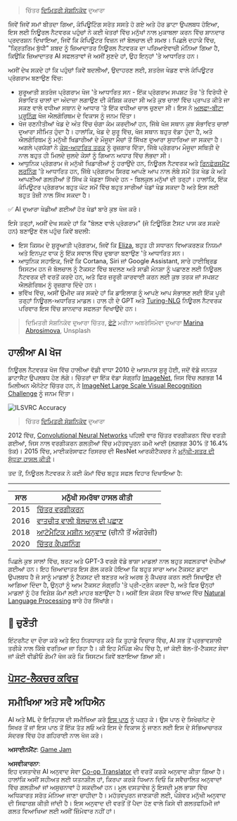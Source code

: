 <!--
CO_OP_TRANSLATOR_METADATA:
{
  "original_hash": "5d1cbc67a9690adb5b33adf297794087",
  "translation_date": "2025-08-26T08:59:22+00:00",
  "source_file": "lessons/1-Intro/README.md",
  "language_code": "pa"
}
-->
> ਚਿੱਤਰ [ਦਿਮਿਤਰੀ ਸੋਸ਼ਨਿਕੋਵ](http://soshnikov.com) ਦੁਆਰਾ

ਜਿਵੇਂ ਜਿਵੇਂ ਸਮਾਂ ਬੀਤਦਾ ਗਿਆ, ਕੰਪਿਊਟਿੰਗ ਸਰੋਤ ਸਸਤੇ ਹੋ ਗਏ ਅਤੇ ਹੋਰ ਡਾਟਾ ਉਪਲਬਧ ਹੋਇਆ, ਇਸ ਲਈ ਨਿਊਰਲ ਨੈਟਵਰਕ ਪਹੁੰਚਾਂ ਨੇ ਕਈ ਖੇਤਰਾਂ ਵਿੱਚ ਮਨੁੱਖਾਂ ਨਾਲ ਮੁਕਾਬਲਾ ਕਰਨ ਵਿੱਚ ਸ਼ਾਨਦਾਰ ਪ੍ਰਦਰਸ਼ਨ ਦਿਖਾਇਆ, ਜਿਵੇਂ ਕਿ ਕੰਪਿਊਟਰ ਵਿਜ਼ਨ ਜਾਂ ਬੋਲਚਾਲ ਦੀ ਸਮਝ। ਪਿਛਲੇ ਦਹਾਕੇ ਵਿੱਚ, "ਕ੍ਰਿਤਰਿਮ ਬੁੱਧੀ" ਸ਼ਬਦ ਨੂੰ ਜ਼ਿਆਦਾਤਰ ਨਿਊਰਲ ਨੈਟਵਰਕ ਦਾ ਪਰਿਆਏਵਾਚੀ ਮੰਨਿਆ ਗਿਆ ਹੈ, ਕਿਉਂਕਿ ਜ਼ਿਆਦਾਤਰ AI ਸਫਲਤਾਵਾਂ ਜੋ ਅਸੀਂ ਸੁਣਦੇ ਹਾਂ, ਉਹ ਇਨ੍ਹਾਂ 'ਤੇ ਆਧਾਰਿਤ ਹਨ।

ਅਸੀਂ ਦੇਖ ਸਕਦੇ ਹਾਂ ਕਿ ਪਹੁੰਚਾਂ ਕਿਵੇਂ ਬਦਲੀਆਂ, ਉਦਾਹਰਣ ਲਈ, ਸ਼ਤਰੰਜ ਖੇਡਣ ਵਾਲੇ ਕੰਪਿਊਟਰ ਪ੍ਰੋਗਰਾਮ ਬਣਾਉਣ ਵਿੱਚ:

* ਸ਼ੁਰੂਆਤੀ ਸ਼ਤਰੰਜ ਪ੍ਰੋਗਰਾਮ ਖੋਜ 'ਤੇ ਆਧਾਰਿਤ ਸਨ - ਇੱਕ ਪ੍ਰੋਗਰਾਮ ਸਪਸ਼ਟ ਤੌਰ 'ਤੇ ਵਿਰੋਧੀ ਦੇ ਸੰਭਾਵਿਤ ਚਾਲਾਂ ਦਾ ਅੰਦਾਜ਼ਾ ਲਗਾਉਣ ਦੀ ਕੋਸ਼ਿਸ਼ ਕਰਦਾ ਸੀ ਅਤੇ ਕੁਝ ਚਾਲਾਂ ਵਿੱਚ ਪ੍ਰਾਪਤ ਕੀਤੇ ਜਾ ਸਕਣ ਵਾਲੇ ਵਧੀਆ ਸਥਾਨ ਦੇ ਆਧਾਰ 'ਤੇ ਇੱਕ ਵਧੀਆ ਚਾਲ ਚੁਣਦਾ ਸੀ। ਇਸ ਨੇ [ਅਲਫਾ-ਬੀਟਾ ਪ੍ਰੂਨਿੰਗ](https://en.wikipedia.org/wiki/Alpha%E2%80%93beta_pruning) ਖੋਜ ਐਲਗੋਰਿਥਮ ਦੇ ਵਿਕਾਸ ਨੂੰ ਜਨਮ ਦਿੱਤਾ।
* ਖੋਜ ਰਣਨੀਤੀਆਂ ਖੇਡ ਦੇ ਅੰਤ ਵਿੱਚ ਚੰਗਾ ਕੰਮ ਕਰਦੀਆਂ ਹਨ, ਜਿੱਥੇ ਖੋਜ ਸਥਾਨ ਕੁਝ ਸੰਭਾਵਿਤ ਚਾਲਾਂ ਦੁਆਰਾ ਸੀਮਿਤ ਹੁੰਦਾ ਹੈ। ਹਾਲਾਂਕਿ, ਖੇਡ ਦੇ ਸ਼ੁਰੂ ਵਿੱਚ, ਖੋਜ ਸਥਾਨ ਬਹੁਤ ਵੱਡਾ ਹੁੰਦਾ ਹੈ, ਅਤੇ ਐਲਗੋਰਿਥਮ ਨੂੰ ਮਨੁੱਖੀ ਖਿਡਾਰੀਆਂ ਦੇ ਮੌਜੂਦਾ ਮੈਚਾਂ ਤੋਂ ਸਿੱਖਣ ਦੁਆਰਾ ਸੁਧਾਰਿਆ ਜਾ ਸਕਦਾ ਹੈ। ਅਗਲੇ ਪ੍ਰਯੋਗਾਂ ਨੇ [ਕੇਸ-ਅਧਾਰਿਤ ਤਰਕ](https://en.wikipedia.org/wiki/Case-based_reasoning) ਨੂੰ ਰੁਜ਼ਗਾਰ ਦਿੱਤਾ, ਜਿੱਥੇ ਪ੍ਰੋਗਰਾਮ ਮੌਜੂਦਾ ਸਥਿਤੀ ਦੇ ਨਾਲ ਬਹੁਤ ਹੀ ਮਿਲਦੇ ਜੁਲਦੇ ਕੇਸਾਂ ਨੂੰ ਗਿਆਨ ਅਧਾਰ ਵਿੱਚ ਲੱਭਦਾ ਸੀ।
* ਆਧੁਨਿਕ ਪ੍ਰੋਗਰਾਮ ਜੋ ਮਨੁੱਖੀ ਖਿਡਾਰੀਆਂ ਨੂੰ ਹਰਾਉਂਦੇ ਹਨ, ਨਿਊਰਲ ਨੈਟਵਰਕ ਅਤੇ [ਰਿਨਫੋਰਸਮੈਂਟ ਲਰਨਿੰਗ](https://en.wikipedia.org/wiki/Reinforcement_learning) 'ਤੇ ਆਧਾਰਿਤ ਹਨ, ਜਿੱਥੇ ਪ੍ਰੋਗਰਾਮ ਸਿਰਫ ਆਪਣੇ ਆਪ ਨਾਲ ਲੰਬੇ ਸਮੇਂ ਤੱਕ ਖੇਡ ਕੇ ਅਤੇ ਆਪਣੀਆਂ ਗਲਤੀਆਂ ਤੋਂ ਸਿੱਖ ਕੇ ਖੇਡਣਾ ਸਿੱਖਦੇ ਹਨ - ਬਿਲਕੁਲ ਮਨੁੱਖਾਂ ਦੀ ਤਰ੍ਹਾਂ। ਹਾਲਾਂਕਿ, ਇੱਕ ਕੰਪਿਊਟਰ ਪ੍ਰੋਗਰਾਮ ਬਹੁਤ ਘੱਟ ਸਮੇਂ ਵਿੱਚ ਬਹੁਤ ਸਾਰੀਆਂ ਖੇਡਾਂ ਖੇਡ ਸਕਦਾ ਹੈ ਅਤੇ ਇਸ ਲਈ ਬਹੁਤ ਤੇਜ਼ੀ ਨਾਲ ਸਿੱਖ ਸਕਦਾ ਹੈ।

✅ AI ਦੁਆਰਾ ਖੇਡੀਆਂ ਗਈਆਂ ਹੋਰ ਖੇਡਾਂ ਬਾਰੇ ਕੁਝ ਖੋਜ ਕਰੋ।

ਇਸੇ ਤਰ੍ਹਾਂ, ਅਸੀਂ ਦੇਖ ਸਕਦੇ ਹਾਂ ਕਿ "ਬੋਲਣ ਵਾਲੇ ਪ੍ਰੋਗਰਾਮ" (ਜੋ ਟਿਊਰਿੰਗ ਟੈਸਟ ਪਾਸ ਕਰ ਸਕਦੇ ਹਨ) ਬਣਾਉਣ ਵੱਲ ਪਹੁੰਚ ਕਿਵੇਂ ਬਦਲੀ:

* ਇਸ ਕਿਸਮ ਦੇ ਸ਼ੁਰੂਆਤੀ ਪ੍ਰੋਗਰਾਮ, ਜਿਵੇਂ ਕਿ [Eliza](https://en.wikipedia.org/wiki/ELIZA), ਬਹੁਤ ਹੀ ਸਧਾਰਨ ਵਿਆਕਰਣਕ ਨਿਯਮਾਂ ਅਤੇ ਇਨਪੁਟ ਵਾਕ ਨੂੰ ਇੱਕ ਸਵਾਲ ਵਿੱਚ ਦੁਬਾਰਾ ਬਣਾਉਣ 'ਤੇ ਆਧਾਰਿਤ ਸਨ।
* ਆਧੁਨਿਕ ਸਹਾਇਕ, ਜਿਵੇਂ ਕਿ Cortana, Siri ਜਾਂ Google Assistant, ਸਾਰੇ ਹਾਈਬ੍ਰਿਡ ਸਿਸਟਮ ਹਨ ਜੋ ਬੋਲਚਾਲ ਨੂੰ ਟੈਕਸਟ ਵਿੱਚ ਬਦਲਣ ਅਤੇ ਸਾਡੀ ਮੰਨਸ਼ਾ ਨੂੰ ਪਛਾਣਣ ਲਈ ਨਿਊਰਲ ਨੈਟਵਰਕ ਦੀ ਵਰਤੋਂ ਕਰਦੇ ਹਨ, ਅਤੇ ਫਿਰ ਜ਼ਰੂਰੀ ਕਾਰਵਾਈ ਕਰਨ ਲਈ ਕੁਝ ਤਰਕ ਜਾਂ ਸਪਸ਼ਟ ਐਲਗੋਰਿਥਮ ਨੂੰ ਰੁਜ਼ਗਾਰ ਦਿੰਦੇ ਹਨ।
* ਭਵਿੱਖ ਵਿੱਚ, ਅਸੀਂ ਉਮੀਦ ਕਰ ਸਕਦੇ ਹਾਂ ਕਿ ਡਾਇਲਾਗ ਨੂੰ ਆਪਣੇ ਆਪ ਸੰਭਾਲਣ ਲਈ ਇੱਕ ਪੂਰੀ ਤਰ੍ਹਾਂ ਨਿਊਰਲ-ਅਧਾਰਿਤ ਮਾਡਲ। ਹਾਲ ਹੀ ਦੇ GPT ਅਤੇ [Turing-NLG](https://turing.microsoft.com/) ਨਿਊਰਲ ਨੈਟਵਰਕ ਪਰਿਵਾਰ ਇਸ ਵਿੱਚ ਸ਼ਾਨਦਾਰ ਸਫਲਤਾ ਦਿਖਾਉਂਦੇ ਹਨ।

> ਦਿਮਿਤਰੀ ਸੋਸ਼ਨਿਕੋਵ ਦੁਆਰਾ ਚਿੱਤਰ, [ਫੋਟੋ](https://unsplash.com/photos/r8LmVbUKgns) ਮਰੀਨਾ ਅਬਰੋਸਿਮੋਵਾ ਦੁਆਰਾ [Marina Abrosimova](https://unsplash.com/@abrosimova_marina_foto), Unsplash

## ਹਾਲੀਆ AI ਖੋਜ

ਨਿਊਰਲ ਨੈਟਵਰਕ ਖੋਜ ਵਿੱਚ ਹਾਲੀਆ ਵੱਡੀ ਵਾਧਾ 2010 ਦੇ ਆਸਪਾਸ ਸ਼ੁਰੂ ਹੋਈ, ਜਦੋਂ ਵੱਡੇ ਜਨਤਕ ਡਾਟਾਸੈਟ ਉਪਲਬਧ ਹੋਣ ਲੱਗੇ। ਚਿੱਤਰਾਂ ਦਾ ਇੱਕ ਵੱਡਾ ਸੰਗ੍ਰਹਿ [ImageNet](https://en.wikipedia.org/wiki/ImageNet), ਜਿਸ ਵਿੱਚ ਲਗਭਗ 14 ਮਿਲੀਅਨ ਐਨੋਟੇਟ ਚਿੱਤਰ ਹਨ, ਨੇ [ImageNet Large Scale Visual Recognition Challenge](https://image-net.org/challenges/LSVRC/) ਨੂੰ ਜਨਮ ਦਿੱਤਾ।

![ILSVRC Accuracy](../../../../lessons/1-Intro/images/ilsvrc.gif)

> ਚਿੱਤਰ [ਦਿਮਿਤਰੀ ਸੋਸ਼ਨਿਕੋਵ](http://soshnikov.com) ਦੁਆਰਾ

2012 ਵਿੱਚ, [Convolutional Neural Networks](../4-ComputerVision/07-ConvNets/README.md) ਪਹਿਲੀ ਵਾਰ ਚਿੱਤਰ ਵਰਗੀਕਰਨ ਵਿੱਚ ਵਰਤੀ ਗਈਆਂ, ਜਿਸ ਨਾਲ ਵਰਗੀਕਰਨ ਗਲਤੀਆਂ ਵਿੱਚ ਮਹੱਤਵਪੂਰਨ ਕਮੀ ਆਈ (ਲਗਭਗ 30% ਤੋਂ 16.4% ਤੱਕ)। 2015 ਵਿੱਚ, ਮਾਈਕਰੋਸਾਫਟ ਰਿਸਰਚ ਦੀ ResNet ਆਰਕੀਟੈਕਚਰ ਨੇ [ਮਨੁੱਖੀ-ਸਤਰ ਦੀ ਸ਼ੁੱਧਤਾ ਹਾਸਲ ਕੀਤੀ](https://doi.org/10.1109/ICCV.2015.123)।

ਤਦ ਤੋਂ, ਨਿਊਰਲ ਨੈਟਵਰਕ ਨੇ ਕਈ ਕੰਮਾਂ ਵਿੱਚ ਬਹੁਤ ਸਫਲ ਵਿਹਾਰ ਦਿਖਾਇਆ ਹੈ:

---

ਸਾਲ | ਮਨੁੱਖੀ ਸਮਰੱਥਾ ਹਾਸਲ ਕੀਤੀ
-----|--------
2015 | [ਚਿੱਤਰ ਵਰਗੀਕਰਨ](https://doi.org/10.1109/ICCV.2015.123)
2016 | [ਵਾਤਚੀਤ ਵਾਲੀ ਬੋਲਚਾਲ ਦੀ ਪਛਾਣ](https://arxiv.org/abs/1610.05256)
2018 | [ਆਟੋਮੈਟਿਕ ਮਸ਼ੀਨ ਅਨੁਵਾਦ](https://arxiv.org/abs/1803.05567) (ਚੀਨੀ ਤੋਂ ਅੰਗਰੇਜ਼ੀ)
2020 | [ਚਿੱਤਰ ਕੈਪਸ਼ਨਿੰਗ](https://arxiv.org/abs/2009.13682)

ਪਿਛਲੇ ਕੁਝ ਸਾਲਾਂ ਵਿੱਚ, ਬਰਟ ਅਤੇ GPT-3 ਵਰਗੇ ਵੱਡੇ ਭਾਸ਼ਾ ਮਾਡਲਾਂ ਨਾਲ ਬਹੁਤ ਸਫਲਤਾਵਾਂ ਦੇਖੀਆਂ ਗਈਆਂ ਹਨ। ਇਹ ਜ਼ਿਆਦਾਤਰ ਇਸ ਗੱਲ ਕਰਕੇ ਹੋਇਆ ਕਿ ਬਹੁਤ ਸਾਰਾ ਆਮ ਟੈਕਸਟ ਡਾਟਾ ਉਪਲਬਧ ਹੈ ਜੋ ਸਾਨੂੰ ਮਾਡਲਾਂ ਨੂੰ ਟੈਕਸਟ ਦੀ ਬਣਤਰ ਅਤੇ ਅਰਥ ਨੂੰ ਕੈਪਚਰ ਕਰਨ ਲਈ ਸਿਖਾਉਣ ਦੀ ਆਗਿਆ ਦਿੰਦਾ ਹੈ, ਉਨ੍ਹਾਂ ਨੂੰ ਆਮ ਟੈਕਸਟ ਸੰਗ੍ਰਹਿ 'ਤੇ ਪ੍ਰੀ-ਟ੍ਰੇਨ ਕਰਦਾ ਹੈ, ਅਤੇ ਫਿਰ ਉਨ੍ਹਾਂ ਮਾਡਲਾਂ ਨੂੰ ਹੋਰ ਵਿਸ਼ੇਸ਼ ਕੰਮਾਂ ਲਈ ਮਾਹਰ ਬਣਾਉਂਦਾ ਹੈ। ਅਸੀਂ ਇਸ ਕੋਰਸ ਵਿੱਚ ਬਾਅਦ ਵਿੱਚ [Natural Language Processing](../5-NLP/README.md) ਬਾਰੇ ਹੋਰ ਸਿੱਖਾਂਗੇ।

## 🚀 ਚੁਣੌਤੀ

ਇੰਟਰਨੈਟ ਦਾ ਦੌਰਾ ਕਰੋ ਅਤੇ ਇਹ ਨਿਰਧਾਰਤ ਕਰੋ ਕਿ ਤੁਹਾਡੇ ਵਿਚਾਰ ਵਿੱਚ, AI ਸਭ ਤੋਂ ਪ੍ਰਭਾਵਸ਼ਾਲੀ ਤਰੀਕੇ ਨਾਲ ਕਿੱਥੇ ਵਰਤਿਆ ਜਾ ਰਿਹਾ ਹੈ। ਕੀ ਇਹ ਮੈਪਿੰਗ ਐਪ ਵਿੱਚ ਹੈ, ਜਾਂ ਕੋਈ ਬੋਲ-ਤੋਂ-ਟੈਕਸਟ ਸੇਵਾ ਜਾਂ ਕੋਈ ਵੀਡੀਓ ਗੇਮ? ਖੋਜ ਕਰੋ ਕਿ ਸਿਸਟਮ ਕਿਵੇਂ ਬਣਾਇਆ ਗਿਆ ਸੀ।

## [ਪੋਸਟ-ਲੈਕਚਰ ਕਵਿਜ਼](https://ff-quizzes.netlify.app/en/ai/quiz/2)

## ਸਮੀਖਿਆ ਅਤੇ ਸਵੈ ਅਧਿਐਨ

AI ਅਤੇ ML ਦੇ ਇਤਿਹਾਸ ਦੀ ਸਮੀਖਿਆ ਕਰੋ [ਇਸ ਪਾਠ](https://github.com/microsoft/ML-For-Beginners/tree/main/1-Introduction/2-history-of-ML) ਨੂੰ ਪੜ੍ਹ ਕੇ। ਉਸ ਪਾਠ ਦੇ ਸਿਖੇਚਨੋਟ ਦੇ ਸਿਖਰ ਤੋਂ ਜਾਂ ਇਸ ਪਾਠ ਤੋਂ ਇੱਕ ਤੱਤ ਲਓ ਅਤੇ ਇਸ ਦੇ ਵਿਕਾਸ ਨੂੰ ਜਾਣਨ ਲਈ ਇਸ ਦੇ ਸੱਭਿਆਚਾਰਕ ਸੰਦਰਭ ਵਿੱਚ ਹੋਰ ਗਹਿਰਾਈ ਨਾਲ ਖੋਜ ਕਰੋ।

**ਅਸਾਈਨਮੈਂਟ**: [Game Jam](assignment.md)

**ਅਸਵੀਕਾਰਨਾ**:  
ਇਹ ਦਸਤਾਵੇਜ਼ AI ਅਨੁਵਾਦ ਸੇਵਾ [Co-op Translator](https://github.com/Azure/co-op-translator) ਦੀ ਵਰਤੋਂ ਕਰਕੇ ਅਨੁਵਾਦ ਕੀਤਾ ਗਿਆ ਹੈ। ਹਾਲਾਂਕਿ ਅਸੀਂ ਸਹੀਅਤ ਲਈ ਯਤਨਸ਼ੀਲ ਹਾਂ, ਕਿਰਪਾ ਕਰਕੇ ਧਿਆਨ ਦਿਓ ਕਿ ਸਵੈਚਾਲਿਤ ਅਨੁਵਾਦਾਂ ਵਿੱਚ ਗਲਤੀਆਂ ਜਾਂ ਅਸੁਚਨਾਵਾਂ ਹੋ ਸਕਦੀਆਂ ਹਨ। ਮੂਲ ਦਸਤਾਵੇਜ਼ ਨੂੰ ਇਸਦੀ ਮੂਲ ਭਾਸ਼ਾ ਵਿੱਚ ਅਧਿਕਾਰਤ ਸਰੋਤ ਮੰਨਿਆ ਜਾਣਾ ਚਾਹੀਦਾ ਹੈ। ਮਹੱਤਵਪੂਰਨ ਜਾਣਕਾਰੀ ਲਈ, ਪੇਸ਼ੇਵਰ ਮਨੁੱਖੀ ਅਨੁਵਾਦ ਦੀ ਸਿਫਾਰਸ਼ ਕੀਤੀ ਜਾਂਦੀ ਹੈ। ਇਸ ਅਨੁਵਾਦ ਦੀ ਵਰਤੋਂ ਤੋਂ ਪੈਦਾ ਹੋਣ ਵਾਲੇ ਕਿਸੇ ਵੀ ਗਲਤਫਹਿਮੀ ਜਾਂ ਗਲਤ ਵਿਆਖਿਆ ਲਈ ਅਸੀਂ ਜ਼ਿੰਮੇਵਾਰ ਨਹੀਂ ਹਾਂ।